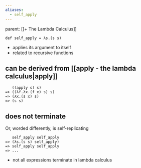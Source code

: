 ```yaml
---
aliases:
  - self_apply
---
```

parent: [[+ The Lambda Calculus]]

```
def self_apply = λs.(s s)
```

- applies its argument to itself
- related to recursive functions

## can be derived from [[apply - the lambda calculus|apply]]

```
   ((apply s) s)
=> ((λf.λx.(f x) s) s)
=> (λx.(s x) s)
=> (s s)
```
## does not terminate

Or, worded differently, is self-replicating

```
   self_apply self_apply
=> (λs.(s s) self_apply)
=> self_apply self_apply
=> ...
```

- not all expressions terminate in lambda calculus